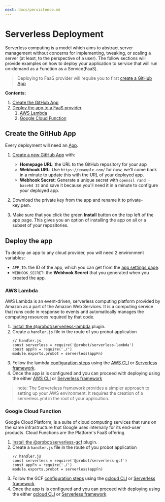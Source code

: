 ```yaml
---
next: docs/persistence.md
---
```


# Serverless Deployment

Serverless computing is a model which aims to abstract server management without concerns for implementing, tweaking, or scaling a server (at least, to the perspective of a user). The follow sections will provide examples on how to deploy your application to service that will run on-demand as a Function as a Service(FaaS).

> Deploying to FaaS provider will require you to first [create a GitHub App](#create-the-github-app)

**Contents:**

1. [Create the GitHub App](#create-the-github-app)
1. [Deploy the app to a FaaS provider](#deploy-the-app)
    1. [AWS Lambda](#aws-lambda)
    1. [Google Cloud Function](#google-cloud-function)

## Create the GitHub App

Every deployment will need an [App](https://developer.github.com/apps/).

1. [Create a new GitHub App](https://github.com/settings/apps/new) with:
    - **Homepage URL**: the URL to the GitHub repository for your app
    - **Webhook URL**: Use `https://example.com/` for now, we'll come back in a minute to update this with the URL of your deployed app.
    - **Webhook Secret**: Generate a unique secret with `openssl rand -base64 32` and save it because you'll need it in a minute to configure your deployed app.

1. Download the private key from the app and rename it to private-key.pem.

1. Make sure that you click the green **Install** button on the top left of the app page. This gives you an option of installing the app on all or a subset of your repositories.

## Deploy the app

To deploy an app to any cloud provider, you will need 2 environment variables:

- `APP_ID`: the ID of the app, which you can get from the [app settings page](https://github.com/settings/apps).
- `WEBHOOK_SECRET`: the **Webhook Secret** that you generated when you created the app.

### AWS Lambda

AWS Lambda is an event-driven, serverless computing platform provided by Amazon as a part of the Amazon Web Services. It is a computing service that runs code in response to events and automatically manages the computing resources required by that code.
1. [Install the @probot/serverless-lambda](https://github.com/probot/serverless-lambda#usage) plugin.
2. Create a `handler.js` file in the route of you probot application
   ```
   // handler.js
   const serverless = require('@probot/serverless-lambda')
   const appFn = require('./')
   module.exports.probot = serverless(appFn)
   ```
2. Follow the lambda [configuration steps](https://github.com/probot/serverless-lambda#configuration) using the [AWS CLI](https://aws.amazon.com/cli/) or [Serverless framework](https://github.com/serverless/serverless).
3. Once the app is is configured and you can proceed with deploying using the either [AWS CLI](https://aws.amazon.com/cli/) or [Serverless framework](https://github.com/serverless/serverless)

> note: The Servereless framework provides a simpler approach to setting up your AWS environment. It requires the creation of a serverless.yml in the root of your application.

### Google Cloud Function

Google Cloud Platform, is a suite of cloud computing services that runs on the same infrastructure that Google uses internally for its end-user products. Cloud Functions are the Platform's FaaS offering.

1. [Install the @probot/serverless-gcf](https://github.com/probot/serverless-gcf#usage) plugin.
2. Create a `handler.js` file in the route of you probot application
   ```
   // handler.js
   const serverless = require('@probot/serverless-gcf')
   const appFn = require('./')
   module.exports.probot = serverless(appFn)
   ```
2. Follow the GCF [configuration steps](https://github.com/probot/gcf#configuration) using the [gcloud CLI](https://cloud.google.com/pubsub/docs/quickstart-cli) or [Serverless framework](https://github.com/serverless/serverless).
3. Once the app is is configured and you can proceed with deploying using the either [gcloud CLI](https://cloud.google.com/pubsub/docs/quickstart-cli) or [Serverless framework](https://github.com/serverless/serverless)
